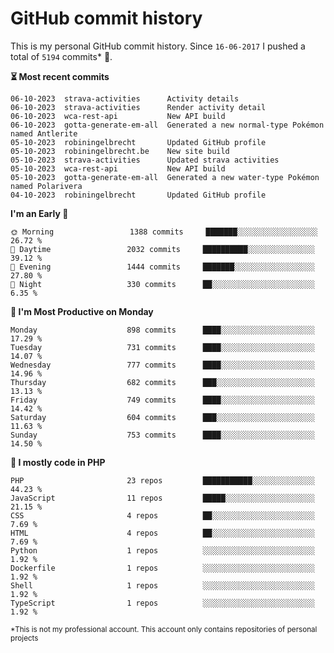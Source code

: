 # GitHub commit history
This is my personal GitHub commit history. Since <!--START_SECTION:first-commit-date-->`16-06-2017`<!--END_SECTION:first-commit-date--> I pushed a total of <!--START_SECTION:total-commit-count-->`5194`<!--END_SECTION:total-commit-count--> commits* 🎉.

<!--START_SECTION:most-recent-commits-->
**⏳ Most recent commits**
                                        
```text
06-10-2023  strava-activities      Activity details
06-10-2023  strava-activities      Render activity detail
06-10-2023  wca-rest-api           New API build
06-10-2023  gotta-generate-em-all  Generated a new normal-type Pokémon named Antlerite
05-10-2023  robiningelbrecht       Updated GitHub profile
05-10-2023  robiningelbrecht.be    New site build
05-10-2023  strava-activities      Updated strava activities
05-10-2023  wca-rest-api           New API build
05-10-2023  gotta-generate-em-all  Generated a new water-type Pokémon named Polarivera
04-10-2023  robiningelbrecht       Updated GitHub profile
```
<!--END_SECTION:most-recent-commits-->  

<!--START_SECTION:commits-per-day-time-->
**I&#039;m an Early 🐤**

```text
🌞 Morning                 1388 commits     ███████░░░░░░░░░░░░░░░░░░   26.72 %
🌆 Daytime                 2032 commits     ██████████░░░░░░░░░░░░░░░   39.12 %
🌃 Evening                 1444 commits     ███████░░░░░░░░░░░░░░░░░░   27.80 %
🌙 Night                   330 commits      ██░░░░░░░░░░░░░░░░░░░░░░░   6.35 %
```
<!--END_SECTION:commits-per-day-time-->  

<!--START_SECTION:commits-per-weekday-->
**📅 I&#039;m Most Productive on Monday**

```text
Monday                    898 commits      ████░░░░░░░░░░░░░░░░░░░░░   17.29 %
Tuesday                   731 commits      ████░░░░░░░░░░░░░░░░░░░░░   14.07 %
Wednesday                 777 commits      ████░░░░░░░░░░░░░░░░░░░░░   14.96 %
Thursday                  682 commits      ███░░░░░░░░░░░░░░░░░░░░░░   13.13 %
Friday                    749 commits      ████░░░░░░░░░░░░░░░░░░░░░   14.42 %
Saturday                  604 commits      ███░░░░░░░░░░░░░░░░░░░░░░   11.63 %
Sunday                    753 commits      ████░░░░░░░░░░░░░░░░░░░░░   14.50 %
```
<!--END_SECTION:commits-per-weekday-->  

<!--START_SECTION:repos-per-language-->
**💬 I mostly code in PHP**

```text
PHP                       23 repos         ███████████░░░░░░░░░░░░░░   44.23 %
JavaScript                11 repos         █████░░░░░░░░░░░░░░░░░░░░   21.15 %
CSS                       4 repos          ██░░░░░░░░░░░░░░░░░░░░░░░   7.69 %
HTML                      4 repos          ██░░░░░░░░░░░░░░░░░░░░░░░   7.69 %
Python                    1 repos          ░░░░░░░░░░░░░░░░░░░░░░░░░   1.92 %
Dockerfile                1 repos          ░░░░░░░░░░░░░░░░░░░░░░░░░   1.92 %
Shell                     1 repos          ░░░░░░░░░░░░░░░░░░░░░░░░░   1.92 %
TypeScript                1 repos          ░░░░░░░░░░░░░░░░░░░░░░░░░   1.92 %
```
<!--END_SECTION:repos-per-language-->  

<sub>*This is not my professional account. This account only contains repositories of personal projects</sub>
